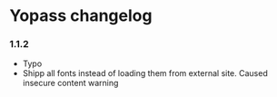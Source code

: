 # Yopass changelog

### 1.1.2

* Typo
* Shipp all fonts instead of loading them from external site. Caused insecure content warning
